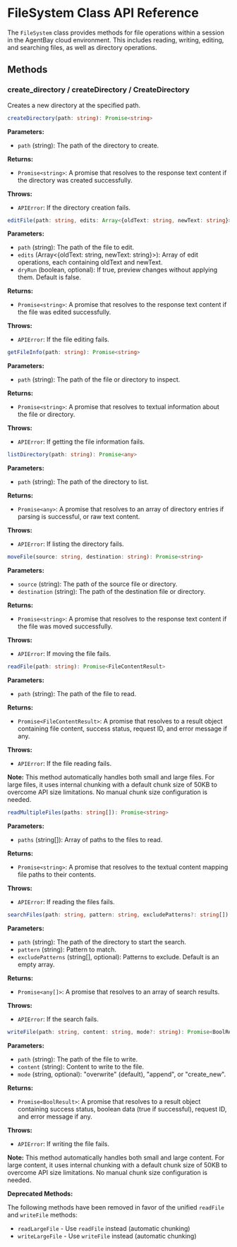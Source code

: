 # FileSystem Class API Reference

The `FileSystem` class provides methods for file operations within a session in the AgentBay cloud environment. This includes reading, writing, editing, and searching files, as well as directory operations.

## Methods

### create_directory / createDirectory / CreateDirectory

Creates a new directory at the specified path.


```typescript
createDirectory(path: string): Promise<string>
```

**Parameters:**
- `path` (string): The path of the directory to create.

**Returns:**
- `Promise<string>`: A promise that resolves to the response text content if the directory was created successfully.

**Throws:**
- `APIError`: If the directory creation fails.


```typescript
editFile(path: string, edits: Array<{oldText: string, newText: string}>, dryRun?: boolean): Promise<string>
```

**Parameters:**
- `path` (string): The path of the file to edit.
- `edits` (Array<{oldText: string, newText: string}>): Array of edit operations, each containing oldText and newText.
- `dryRun` (boolean, optional): If true, preview changes without applying them. Default is false.

**Returns:**
- `Promise<string>`: A promise that resolves to the response text content if the file was edited successfully.

**Throws:**
- `APIError`: If the file editing fails.


```typescript
getFileInfo(path: string): Promise<string>
```

**Parameters:**
- `path` (string): The path of the file or directory to inspect.

**Returns:**
- `Promise<string>`: A promise that resolves to textual information about the file or directory.

**Throws:**
- `APIError`: If getting the file information fails.


```typescript
listDirectory(path: string): Promise<any>
```

**Parameters:**
- `path` (string): The path of the directory to list.

**Returns:**
- `Promise<any>`: A promise that resolves to an array of directory entries if parsing is successful, or raw text content.

**Throws:**
- `APIError`: If listing the directory fails.


```typescript
moveFile(source: string, destination: string): Promise<string>
```

**Parameters:**
- `source` (string): The path of the source file or directory.
- `destination` (string): The path of the destination file or directory.

**Returns:**
- `Promise<string>`: A promise that resolves to the response text content if the file was moved successfully.

**Throws:**
- `APIError`: If moving the file fails.


```typescript
readFile(path: string): Promise<FileContentResult>
```

**Parameters:**
- `path` (string): The path of the file to read.

**Returns:**
- `Promise<FileContentResult>`: A promise that resolves to a result object containing file content, success status, request ID, and error message if any.

**Throws:**
- `APIError`: If the file reading fails.

**Note:**
This method automatically handles both small and large files. For large files, it uses internal chunking with a default chunk size of 50KB to overcome API size limitations. No manual chunk size configuration is needed.


```typescript
readMultipleFiles(paths: string[]): Promise<string>
```

**Parameters:**
- `paths` (string[]): Array of paths to the files to read.

**Returns:**
- `Promise<string>`: A promise that resolves to the textual content mapping file paths to their contents.

**Throws:**
- `APIError`: If reading the files fails.


```typescript
searchFiles(path: string, pattern: string, excludePatterns?: string[]): Promise<any[]>
```

**Parameters:**
- `path` (string): The path of the directory to start the search.
- `pattern` (string): Pattern to match.
- `excludePatterns` (string[], optional): Patterns to exclude. Default is an empty array.

**Returns:**
- `Promise<any[]>`: A promise that resolves to an array of search results.

**Throws:**
- `APIError`: If the search fails.


```typescript
writeFile(path: string, content: string, mode?: string): Promise<BoolResult>
```

**Parameters:**
- `path` (string): The path of the file to write.
- `content` (string): Content to write to the file.
- `mode` (string, optional): "overwrite" (default), "append", or "create_new".

**Returns:**
- `Promise<BoolResult>`: A promise that resolves to a result object containing success status, boolean data (true if successful), request ID, and error message if any.

**Throws:**
- `APIError`: If writing the file fails.

**Note:**
This method automatically handles both small and large content. For large content, it uses internal chunking with a default chunk size of 50KB to overcome API size limitations. No manual chunk size configuration is needed.


**Deprecated Methods:**

The following methods have been removed in favor of the unified `readFile` and `writeFile` methods:
- `readLargeFile` - Use `readFile` instead (automatic chunking)
- `writeLargeFile` - Use `writeFile` instead (automatic chunking)
